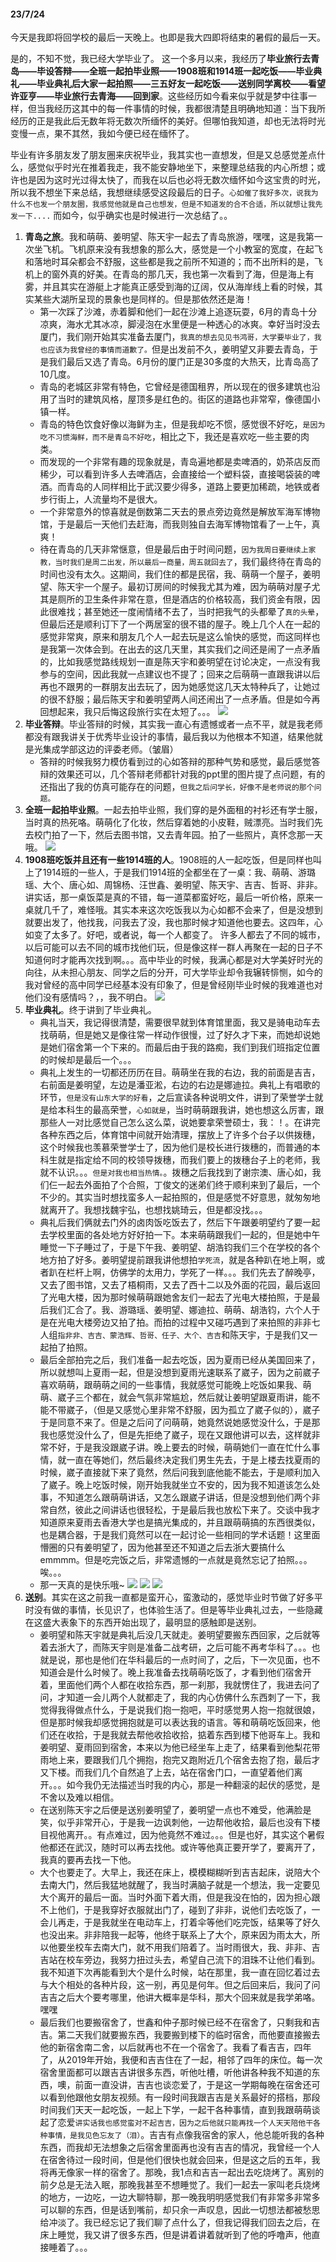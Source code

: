#### 23/7/24

今天是我即将回学校的最后一天晚上。也即是我大四即将结束的暑假的最后一天。

是的，不知不觉，我已经大学毕业了。
这一个多月以来，我经历了**毕业旅行去青岛——毕设答辩——全班一起拍毕业照——1908班和1914班一起吃饭——毕业典礼——毕业典礼后大家一起拍照——三五好友一起吃饭——送别同学离校——看望许亚亨——毕业旅行去青海——回到家**。这些经历如今看来似乎就是梦中往事一样，但当我经历这其中的每一件事情的时候，我都很清楚且明确地知道：当下我所经历的正是我此后无数年将无数次所缅怀的美好。但哪怕我知道，却也无法将时光变慢一点，果不其然，我如今便已经在缅怀了。

毕业有许多朋友发了朋友圈来庆祝毕业，我其实也一直想发，但是又总感觉差点什么，感觉似乎时光在推着我走，我不能安静地坐下，来整理总结我的内心所想；或许也是因为这时光过得太快了，而我在以后也必将无数次缅怀如今这宝贵的时光，所以我不想坐下来总结，我想继续感受这段最后的日子。```心如催了我好多次，说我为什么不也发一个朋友圈，我感觉他就是自己也想发，但是不知道发的合不合适，所以就想让我先发一下....```
而如今，似乎确实也是时候进行一次总结了。。

1. **青岛之旅**。我和萌萌、姜明望、陈天宇一起去了青岛旅游，嘿嘿，这是我第一次坐飞机。飞机原来没有我想象的那么大，感觉是一个小教室的宽度，在起飞和落地时耳朵都会不舒服，这些都是我之前所不知道的；而不出所料的是，飞机上的窗外真的好美。在青岛的那几天，我也第一次看到了海，但是海上有雾，并且其实在游艇上才能真正感受到海的辽阔，仅从海岸线上看的时候，其实某些大湖所呈现的景象也是同样的。但是那依然还是海！
   - 第一次踩了沙滩，赤着脚和他们一起在沙滩上追逐玩耍，6月的青岛十分凉爽，海水尤其冰凉，脚浸泡在水里便是一种透心的冰爽。幸好当时没去厦门，我们刚开始其实准备去厦门，```我真的想去见见书鸿哥，大学要毕业了，我也应该为我曾经的事情而道歉了。```但是出发前不久，姜明望又非要去青岛，于是我们最后又选了青岛。6月份的厦门正是30多度的大热天，比青岛高了10几度。
   - 青岛的老城区非常有特色，它曾经是德国租界，所以现在的很多建筑也沿用了当时的建筑风格，屋顶多是红色的。街区的道路也非常窄，像德国小镇一样。
   - 青岛的特色饮食好像以海鲜为主，但是我却吃不惯，感觉很不好吃，```是因为吃不习惯海鲜，而不是青岛不好吃```，相比之下，我还是喜欢吃一些主要的肉类。
   - 而发现的一个非常有趣的现象就是，青岛遍地都是卖啤酒的，奶茶店反而稀少，可以看到许多人去啤酒店，会直接给一个塑料袋，直接喝袋装的啤酒。而青岛的人同样相比于武汉要少得多，道路上要更加稀疏，地铁或者步行街上，人流量均不是很大。
   - 一个非常意外的惊喜就是倒数第二天去的景点旁边竟然是解放军海军博物馆，于是最后一天他们去赶海，而我则独自去海军博物馆看了一上午，真爽！
   - 待在青岛的几天非常惬意，但是最后由于时间问题，```因为我周日要继续上家教，当时我们是周二出发，所以最后一商量，周五就回去了```，我们最终待在青岛的时间也没有太久。这期间，我们住的都是民宿，我、萌萌一个屋子，姜明望、陈天宇一个屋子。最初订房间的时候我尤其为难，因为萌萌对屋子尤其是厕所的卫生条件非常在意，但是酒店的价格较高，我们资金有限，因此很难找；甚至她还一度闹情绪不去了，当时把我气的头都晕了```真的头晕```，但最后还是顺利订下了一个两居室的很不错的屋子。晚上几个人在一起的感觉非常爽，原来和朋友几个人一起去玩是这么愉快的感觉，而这同样也是我第一次体会到。在出去的这几天里，其实我们之间还是闹了一点矛盾的，比如我感觉路线规划一直是陈天宇和姜明望在讨论决定，一点没有我参与的空间，因此我就一点建议也不提了；回来之后萌萌一直跟我讲以后再也不跟男的一群朋友出去玩了，因为她感觉这几天太特种兵了，让她过的很不舒服；最后陈天宇和姜明望两人间还闹出了一点矛盾。但是如今再回想起来，我只后悔这段旅行实在太短了。。。
   ![](picture/OJVJ6291.JPG)
2. **毕业答辩**。毕业答辩的时候，其实我一直心有遗憾或者一点不平，就是我老师都没有跟我讲关于优秀毕业设计的事情，最后我以为他根本不知道，结果他就是光集成学部这边的评委老师。（皱眉）
   - 答辩的时候我努力模仿看到过的心如答辩的那种气势和感觉，最后感觉答辩的效果还可以，几个答辩老师都针对我的ppt里的图片提了点问题，有的还指出了我的仿真可能存在的问题，```但我之后问学长，好像不是老师说的那个问题。```
3. **全班一起拍毕业照**。一起去拍毕业照，我们穿的是外面租的衬衫还有学士服，当时真的热死咯。萌萌化了化妆，然后穿着她的小皮鞋，贼漂亮。当时我们先去校门拍了一下，然后去图书馆，又去青年园。拍了一些照片，真怀念那一天哦。
   ![](picture/0FD886184EC6921BAE60A68C6AD6CF60.png)
4. **1908班吃饭并且还有一些1914班的人**。1908班的人一起吃饭，但是同样也叫上了1914班的一些人，于是我们1914班的全都坐在了一桌：我、萌萌、游璐瑶、大个、唐心如、周锦杨、汪世鑫、姜明望、陈天宇、吉吉、哲哥、非非。讲实话，那一桌饭菜是真的不错，每一道菜都蛮好吃，最后一听价格，原来一桌就几千了，难怪哦。其实本来这次吃饭我以为心如都不会来了，但是没想到就要出发了，他找我，问我去了没，我也那时候才知道他也要去。这四年，心如变了太多了。好吧，或者说，每一个人都变了。
   许多人都去了不同的城市，以后可能可以去不同的城市找他们玩，但是像这样一群人再聚在一起的日子不知道何时才能再次找到啊。。。高中毕业的时候，我满心都是对大学美好时光的向往，从未担心朋友、同学之后的分开，可大学毕业却令我辗转悱恻，如今的我对曾经的高中同学已经基本没有印象了，但是曾经刚毕业时候的我难道也对他们没有感情吗？，，我不明白。
   ![](picture/3D67DD03F0D55240F13DCB8ECF7DFBC3.png)
5. **毕业典礼**。终于讲到了毕业典礼。
   - 典礼当天，我记得很清楚，需要很早就到体育馆里面，我又是骑电动车去找萌萌，但是她又是像往常一样动作很慢，过了好久才下来，而她却说她是她们宿舍第一个下来的。而最后由于我的路痴，我们到我们班指定位置的时候却是最后一个。。。
   - 典礼上发生的一切都还历历在目。萌萌坐在我的右边，我的前面是吉吉，右前面是姜明望，左边是潘亚淞，右边的右边是娜迪拉。典礼上有唱歌的环节，```但是没有山东大学的好看```，之后宣读各种说明文件，讲到了荣誉学士就是给本科生的最高荣誉，```心如就是```，当时萌萌跟我讲，她也想这么厉害，跟那些人一对比感觉自己怎么这么菜，说她要拿荣誉硕士，我：！。在讲完各种东西之后，体育馆中间就开始清理，摆放上了许多个台子以供拨穗，这个时候我也羡慕荣誉学士了，因为他们是校长进行拨穗的，而普通的本科生就是指定给不同的校领导拨穗，而我们要上的拨穗台子上的老师，我就不认识。。。```但是对我也相当热情。```。拨穗之后我找到了谢宗澳、唐心如，我们仨一起去外面拍了个合照，丁俊文的迷弟们终于顺利来到了最后，一个不少的。其实当时想找蛮多人一起拍照的，但是感觉不好意思，就匆匆地就离开了。我想找魏宇弘，也想找姚琦云，但是都没找。。。
   - 典礼后我们俩就去门外的卤肉饭吃饭去了，然后下午跟姜明望约了要一起去学校里面的各处地方好好拍一下。本来萌萌跟我们一起的，但是她中午睡觉一下子睡过了，于是下午我、姜明望、胡浩钧我们三个在学校的各个地方拍了好多。姜明望提前跟我讲他想拍```学死流```，就是各种趴在地上啊，或者趴在栏杆上啊，仿佛学的太用力，学死了一样。。。我们先去了醉晚亭，又去了图书馆，又去了梧桐雨，又去了西十二以及外面的花园，最后返回了光电大楼，因为那时候萌萌跟她舍友们一起去了光电大楼拍照，于是最后我们汇合了。我、游璐瑶、姜明望、娜迪拉、萌萌、胡浩钧，六个人于是在光电大楼旁边又拍了拍。而拍的过程中又碰巧遇到了来拍照的非非七人组```指非非、吉吉、蒙浩辉、哲哥、任子、大个、吉吉```和陈天宇，于是我们又一起拍了拍照。
   - 最后全部拍完之后，我们准备一起去吃饭，因为夏雨已经从美国回来了，所以就想叫上夏雨一起，但是没想到夏雨光速联系了崴子，因为之前崴子喜欢萌萌，跟萌萌之间的一些事情，我就感觉可能晚上吃饭如果我、萌萌、崴子三个都在，就会气氛非常尴尬，然后就让姜明望跟夏雨讲，能不能不带崴子，（但是又感觉心里非常不舒服，因为孤立了崴子似的），崴子于是同意不来了。但是之后问了问萌萌，她竟然说她感觉没什么，于是那我也感觉没什么了，但是先拒绝了崴子，现在又跟他讲可以去，这样就非常不好，于是我没跟崴子讲。晚上要去的时候，萌萌她们一直在忙什么事情，就一直在等她们，然后最终决定我们男生先去，于是上楼去找夏雨的时候，崴子直接就下来了竟然，然后问我到底他能不能去，于是顺利加入了崴子。晚上吃饭时候，刚开始我就坐立不安的，因为我不知道该怎么处事，不知道怎么跟萌萌讲话，又怎么跟崴子讲话，但是没想到他们两个非常自然，彼此之间讲话也很轻松，于是最后我也放松下来了。交谈中我才知道原来夏雨去香港大学也是搞光集成的，并且跟萌萌搞的东西很类似，也是耦合器，于是我们竟然可以在一起讨论一些相同的学术话题！这里面懵圈的只有姜明望了，因为他甚至还不知道之后去浙大要搞什么emmmm。但是吃完饭之后，非常遗憾的一点就是竟然忘记了拍照。。。唉。。。
   - 那一天真的是快乐哦~
   ![](picture/IMG_2056.JPG)
   ![](picture/IMG_8580.JPG)
   ![](picture/IMG_8575.JPG)
6. **送别**。其实在这之前我一直都是蛮开心，蛮激动的，感觉毕业时节做了好多平时没有做的事情，长见识了，也体验生活了。但是等毕业典礼过去，一些隐藏在这盛大表象下的东西开始出现了，最明显的感触即是送别。
   - 姜明望和陈天宇就是典礼后没几天就走。姜明望要搬东西回家，之后就等着去浙大了，而陈天宇则是准备二战考研，之后可能不再考华科了。。。也就是说，那也是他们在华科最后的一点时间了，之后，下一次见面，也不知道会是什么时候了。晚上我准备去找萌萌吃饭了，才看到他们宿舍开着，里面他们两个人都在收拾东西，那一刹那，我就愣住了，我进去问了问，才知道一会儿两个人就都走了，我的内心仿佛什么东西刺了一下，我觉得我得做点什么，于是说我们抱一抱吧，平时感觉男人抱一抱就很娘，但是那时候我却感觉拥抱就是可以表达我的语言。等和萌萌吃饭回来，他们还在收拾，于是我就去帮他收拾收拾，掂着东西到楼下他哥车上。我和姜明望、夏雨回到宿舍，本来以为他已经坐车上走了，结果看到他梨花带雨地上来，要跟我们几个拥抱，抱完又跑附近几个宿舍去抱了抱，最后才又下楼。而我们几个自然追了上去，站在宿舍门口，一直望着他们离开。。。如今我仍无法描述当时我的内心，那是一种翻滚的起伏的感觉，是不舍以及难以相信。
   - 在送别陈天宇之后便是送别姜明望了，姜明望一点也不难受，他满脸是笑，似乎非常开心，于是我一边讽刺他，一边帮他收拾，最后也没有下楼目视他离开。。有点难过，因为他竟然不难过。。。但是也好，其实这个暑假他都还在武汉，随时可以再去找他。或许等他真正要开学了，要离开了，我真的要再去找一下他。
   - 大个也要走了。大早上，我还在床上，模模糊糊听到吉吉起床，说陪大个去南大门，然后我猛地就醒了，我当时满脑子就是一个想法，我一定要见大个离开的最后一面。当时外面下着大雨，但是我没在怕的，因为担心跟不上他们，于是我穿好衣服就出门了，碰到了非非，说他们去吃饭了，一会儿再走，于是我就坐在电动车上，打着伞等他们吃完饭，结果等了好久也没出来。非非陪我一起等，他终于联系上了大个，原来因为雨太大，所以他要坐校车去南大门，就不用我们陪着了。当时雨很大，我、非非、吉吉站在校车旁边，我努力扭过头去，希望自己流下的泪珠不让他们看到。我不知道下次再能看到大个是什么时候，站在那里，我一直在回忆着过去与大个相处的各种片段，这一别，再见是何年。但之后回来后，我问了问吉吉之后大个要考哪里，他讲大概率是华科，那大个回来就是我学弟咯。嘿嘿
   - 最后我们也要搬宿舍了，世鑫和仲子那时候已经不在宿舍了，只剩我和吉吉。第二天我们就要搬东西，我要搬到楼下的临时宿舍，而他要直接搬去他的新宿舍南二舍，以后就再也不在一个宿舍了。我看了看吉吉，四年了，从2019年开始，我便和吉吉住在了一起，相邻了四年的床位。每一次宿舍里面都可以跟吉吉讲很多东西，听他吐槽，听他讲各种我不知道的东西，噢，前面一直没讲，吉吉也谈恋爱了，于是这一学期每晚在宿舍还可以看到他跟他女朋友视频。有一段时间我跟吉吉是关系最好的搭档，那段时间我们天天一起吃饭，一起上下学，一起干各种事情，直到我跟萌萌谈起了恋爱```讲实话我也感觉蛮对不起吉吉，因为之后他就只能再找一个人天天陪他干各种事情，是我见色忘友了（泪）```。吉吉有点像我宿舍的家人，他总能听我的各种东西，而我却无法想象之后宿舍里面再也没有吉吉的情况，我曾经一个人在宿舍待过一段时间，但是他们很快也就会回来，但是这之后的五年，我将再无像家一样的宿舍了。那晚，我1点和吉吉一起出去吃烧烤了。离别的前夕总是无法入眠，那晚我甚至不想睡觉了。我们一起去一家叫老兵烧烤的地方，一边吃，一边大聊特聊，那一晚我明明感觉我们有非常多非常多可以聊的东西，但是话到嘴前，却只余一声叹息，因此一切想法都被愁思给冲淡了。我已经忘记了我们聊了点什么了，但我记得我们回去之后，在床上睡觉，我又讲了很多东西，但是讲着讲着就听到了他的呼噜声，他直接睡着了。。。